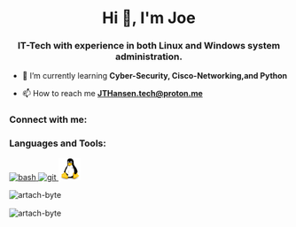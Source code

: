<h1 align="center">Hi 👋, I'm Joe</h1>
<h3 align="center">IT-Tech with experience in both Linux and Windows system administration.</h3>

- 🌱 I’m currently learning **Cyber-Security, Cisco-Networking,and Python**

- 📫 How to reach me **JTHansen.tech@proton.me**

<h3 align="left">Connect with me:</h3>
<p align="left">
</p>

<h3 align="left">Languages and Tools:</h3>
<p align="left"> <a href="https://www.gnu.org/software/bash/" target="_blank" rel="noreferrer"> <img src="https://www.vectorlogo.zone/logos/gnu_bash/gnu_bash-icon.svg" alt="bash" width="40" height="40"/> </a> <a href="https://git-scm.com/" target="_blank" rel="noreferrer"> <img src="https://www.vectorlogo.zone/logos/git-scm/git-scm-icon.svg" alt="git" width="40" height="40"/> </a> <a href="https://www.linux.org/" target="_blank" rel="noreferrer"> <img src="https://raw.githubusercontent.com/devicons/devicon/master/icons/linux/linux-original.svg" alt="linux" width="40" height="40"/> </a> </p>

<p><img align="center" src="https://github-readme-stats.vercel.app/api/top-langs?username=artach-byte&show_icons=true&locale=en&layout=compact" alt="artach-byte" /></p>

<p><img align="center" src="https://github-readme-streak-stats.herokuapp.com/?user=artach-byte&" alt="artach-byte" /></p>

